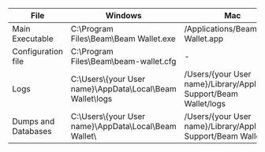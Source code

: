 | File | Windows | Mac | Linux |
|-----|-----|-----|-----|
| Main Executable |C:\Program Files\Beam\Beam Wallet.exe| /Applications/Beam Wallet.app | /usr/bin/BeamWallet |
| Configuration file |C:\Program Files\Beam\beam-wallet.cfg | - | /usr/bin/beam-wallet.cfg|
| Logs |C:\Users\\{your User name}\AppData\Local\Beam Wallet\logs|/Users/{your User name}/Library/Application Support/Beam Wallet/logs |/home/{your User name}/.local/share/Beam Wallet/logs|
| Dumps and Databases  |C:\Users\\{your User name}\AppData\Local\Beam Wallet\ |/Users/{your User name}/Library/Application Support/Beam Wallet/|/home/{your User name}/.local/share/Beam Wallet/|
